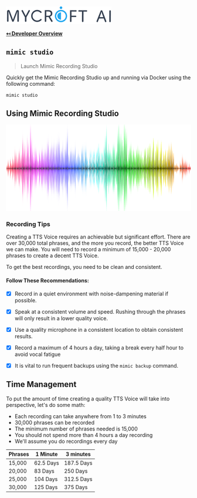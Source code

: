 ![Logo](img/mycroft-logo.png "Logo")

**[↤ Developer Overview](../README.md#developer-overview)**

`mimic studio`
---

> Launch Mimic Recording Studio

Quickly get the Mimic Recording Studio up and running via Docker using the following command:

```bash
mimic studio
```

Using Mimic Recording Studio
---

![Audio](img/audio.png "Audio")

### Recording Tips

Creating a TTS Voice requires an achievable but significant effort.  There are over 30,000 total phrases, and the more you record, the better TTS Voice we can make. You will need to record a minimum of 15,000 - 20,000 phrases to create a decent TTS Voice.

To get the best recordings, you need to be clean and consistent.

#### Follow These Recommendations:

- [X] Record in a quiet environment with noise-dampening material if possible.
- [X] Speak at a consistent volume and speed. Rushing through the phrases will only result in a lower quality voice.
- [X] Use a quality microphone in a consistent location to obtain consistent results.
- [X] Record a maximum of 4 hours a day, taking a break every half hour to avoid vocal fatigue
- [X] It is vital to run frequent backups using the `mimic backup` command.


Time Management
---

To put the amount of time creating a quality TTS Voice will take into perspective, let's do some math:

* Each recording can take anywhere from 1 to 3 minutes
* 30,000 phrases can be recorded
* The minimum number of phrases needed is 15,000
* You should not spend more than 4 hours a day recording
* We'll assume you do recordings every day

Phrases | 1 Minute  | 3 minutes
--------|-----------|-----------
15,000  | 62.5 Days | 187.5 Days
20,000  | 83 Days   | 250 Days
25,000  | 104 Days  | 312.5 Days
30,000  | 125 Days  | 375 Days
